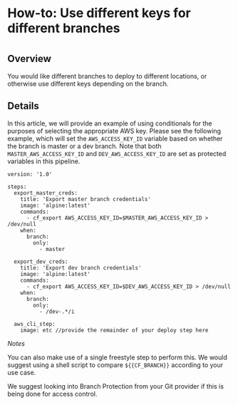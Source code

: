 # How-to: Use different keys for different branches

#

## Overview

You would like different branches to deploy to different locations, or
otherwise use different keys depending on the branch.

## Details

In this article, we will provide an example of using conditionals for the
purposes of selecting the appropriate AWS key. Please see the following
example, which will set the `AWS_ACCESS_KEY_ID` variable based on whether the
branch is master or a dev branch. Note that both `MASTER_AWS_ACCESS_KEY_ID`
and `DEV_AWS_ACCESS_KEY_ID` are set as protected variables in this pipeline.

    
    
    version: '1.0'  
      
    steps:  
      export_master_creds:  
        title: 'Export master branch credentials'  
        image: 'alpine:latest'  
        commands:  
          - cf_export AWS_ACCESS_KEY_ID=$MASTER_AWS_ACCESS_KEY_ID > /dev/null  
        when:  
          branch:  
            only:  
              - master  
      
      export_dev_creds:  
        title: 'Export dev branch credentials'  
        image: 'alpine:latest'  
        commands:   
          - cf_export AWS_ACCESS_KEY_ID=$DEV_AWS_ACCESS_KEY_ID > /dev/null  
        when:  
          branch:  
            only:  
              - /dev-.*/i  
      
      aws_cli_step:   
        image: etc //provide the remainder of your deploy step here 

_Notes_

You can also make use of a single freestyle step to perform this. We would
suggest using a shell script to compare `${{CF_BRANCH}}` according to your use
case.

We suggest looking into Branch Protection from your Git provider if this is
being done for access control.

